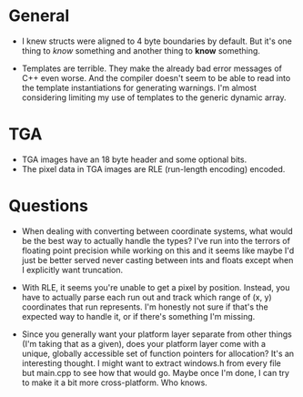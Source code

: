 # General

* I knew structs were aligned to 4 byte boundaries by default.
  But it's one thing to *know* something and another thing to **know** something.

* Templates are terrible. They make the already bad error messages of C++ even worse.
  And the compiler doesn't seem to be able to read into the template instantiations
  for generating warnings. I'm almost considering limiting my use of templates to
  the generic dynamic array.

# TGA

* TGA images have an 18 byte header and some optional bits.
* The pixel data in TGA images are RLE (run-length encoding) encoded.

# Questions

* When dealing with converting between coordinate systems, what would be the best way
  to actually handle the types? I've run into the terrors of floating point precision
  while working on this and it seems like maybe I'd just be better served never casting
  between ints and floats except when I explicitly want truncation.

* With RLE, it seems you're unable to get a pixel by position. Instead, you have to
  actually parse each run out and track which range of (x, y) coordinates that run
  represents. I'm honestly not sure if that's the expected way to handle it, or if
  there's something I'm missing.

* Since you generally want your platform layer separate from other things (I'm taking
  that as a given), does your platform layer come with a unique, globally accessible
  set of function pointers for allocation? It's an interesting thought. I might want
  to extract windows.h from every file but main.cpp to see how that would go. Maybe
  once I'm done, I can try to make it a bit more cross-platform. Who knows.

